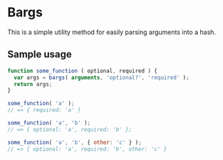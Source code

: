 # Bargs

This is a simple utility method for easily parsing arguments into a hash.

## Sample usage

```javascript
function some_function ( optional, required ) {
  var args = bargs( arguments, 'optional?', 'required' );
  return args;
}

some_function( 'a' );
// => { required: 'a' }

some_function( 'a', 'b' );
// => { optional: 'a', required: 'b' };

some_function( 'a', 'b', { other: 'c' } );
// => { optional: 'a', required: 'b', other: 'c' }
```